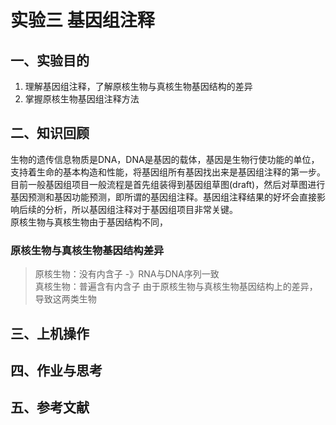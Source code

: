 # 实验三 基因组注释  
## 一、实验目的  
1. 理解基因组注释，了解原核生物与真核生物基因结构的差异
2. 掌握原核生物基因组注释方法


## 二、知识回顾  
生物的遗传信息物质是DNA，DNA是基因的载体，基因是生物行使功能的单位，支持着生命的基本构造和性能，将基因组所有基因找出来是基因组注释的第一步。目前一般基因组项目一般流程是首先组装得到基因组草图(draft)，然后对草图进行基因预测和基因功能预测，即所谓的基因组注释。基因组注释结果的好坏会直接影响后续的分析，所以基因组注释对于基因组项目非常关键。   
原核生物与真核生物由于基因结构不同，  

### 原核生物与真核生物基因结构差异
> 原核生物：没有内含子 -》RNA与DNA序列一致  
> 真核生物：普遍含有内含子
由于原核生物与真核生物基因结构上的差异，导致这两类生物

## 三、上机操作  


## 四、作业与思考  


## 五、参考文献  

